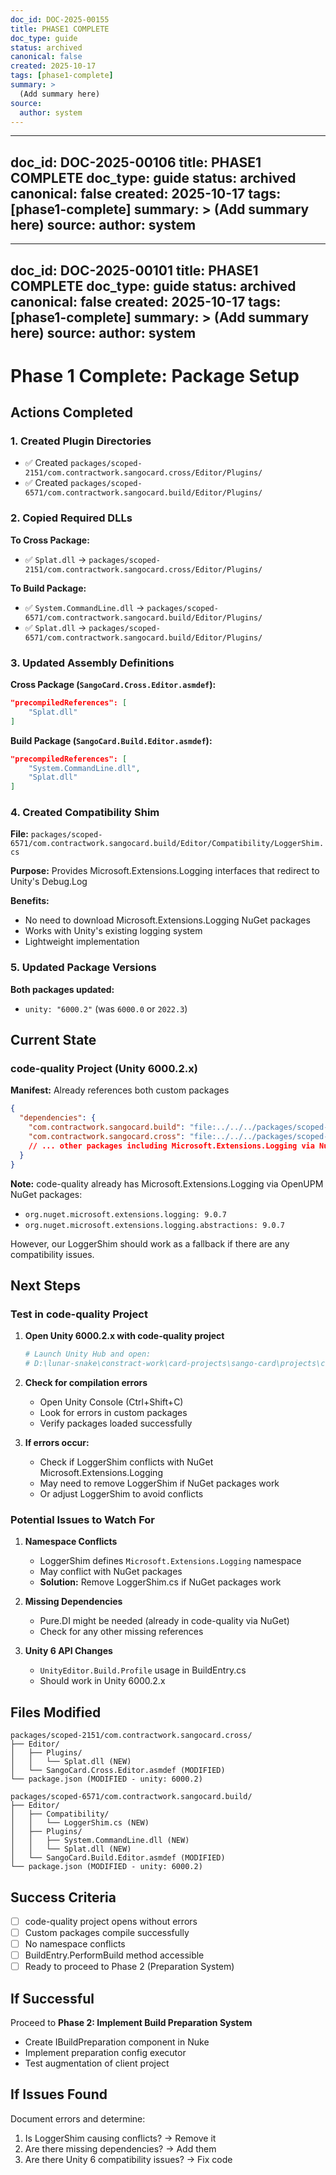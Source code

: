 ```yaml
---
doc_id: DOC-2025-00155
title: PHASE1 COMPLETE
doc_type: guide
status: archived
canonical: false
created: 2025-10-17
tags: [phase1-complete]
summary: >
  (Add summary here)
source:
  author: system
---
```

---
doc_id: DOC-2025-00106
title: PHASE1 COMPLETE
doc_type: guide
status: archived
canonical: false
created: 2025-10-17
tags: [phase1-complete]
summary: >
  (Add summary here)
source:
  author: system
---
---
doc_id: DOC-2025-00101
title: PHASE1 COMPLETE
doc_type: guide
status: archived
canonical: false
created: 2025-10-17
tags: [phase1-complete]
summary: >
  (Add summary here)
source:
  author: system
---
# Phase 1 Complete: Package Setup

## Actions Completed

### 1. Created Plugin Directories

- ✅ Created `packages/scoped-2151/com.contractwork.sangocard.cross/Editor/Plugins/`
- ✅ Created `packages/scoped-6571/com.contractwork.sangocard.build/Editor/Plugins/`

### 2. Copied Required DLLs

**To Cross Package:**

- ✅ `Splat.dll` → `packages/scoped-2151/com.contractwork.sangocard.cross/Editor/Plugins/`

**To Build Package:**

- ✅ `System.CommandLine.dll` → `packages/scoped-6571/com.contractwork.sangocard.build/Editor/Plugins/`
- ✅ `Splat.dll` → `packages/scoped-6571/com.contractwork.sangocard.build/Editor/Plugins/`

### 3. Updated Assembly Definitions

**Cross Package (`SangoCard.Cross.Editor.asmdef`):**

```json
"precompiledReferences": [
    "Splat.dll"
]
```

**Build Package (`SangoCard.Build.Editor.asmdef`):**

```json
"precompiledReferences": [
    "System.CommandLine.dll",
    "Splat.dll"
]
```

### 4. Created Compatibility Shim

**File:** `packages/scoped-6571/com.contractwork.sangocard.build/Editor/Compatibility/LoggerShim.cs`

**Purpose:** Provides Microsoft.Extensions.Logging interfaces that redirect to Unity's Debug.Log

**Benefits:**

- No need to download Microsoft.Extensions.Logging NuGet packages
- Works with Unity's existing logging system
- Lightweight implementation

### 5. Updated Package Versions

**Both packages updated:**

- `unity: "6000.2"` (was `6000.0` or `2022.3`)

## Current State

### code-quality Project (Unity 6000.2.x)

**Manifest:** Already references both custom packages

```json
{
  "dependencies": {
    "com.contractwork.sangocard.build": "file:../../../packages/scoped-6571/com.contractwork.sangocard.build",
    "com.contractwork.sangocard.cross": "file:../../../packages/scoped-2151/com.contractwork.sangocard.cross",
    // ... other packages including Microsoft.Extensions.Logging via NuGet
  }
}
```

**Note:** code-quality already has Microsoft.Extensions.Logging via OpenUPM NuGet packages:

- `org.nuget.microsoft.extensions.logging: 9.0.7`
- `org.nuget.microsoft.extensions.logging.abstractions: 9.0.7`

However, our LoggerShim should work as a fallback if there are any compatibility issues.

## Next Steps

### Test in code-quality Project

1. **Open Unity 6000.2.x with code-quality project**

   ```powershell
   # Launch Unity Hub and open:
   # D:\lunar-snake\constract-work\card-projects\sango-card\projects\code-quality
   ```

2. **Check for compilation errors**
   - Open Unity Console (Ctrl+Shift+C)
   - Look for errors in custom packages
   - Verify packages loaded successfully

3. **If errors occur:**
   - Check if LoggerShim conflicts with NuGet Microsoft.Extensions.Logging
   - May need to remove LoggerShim if NuGet packages work
   - Or adjust LoggerShim to avoid conflicts

### Potential Issues to Watch For

1. **Namespace Conflicts**
   - LoggerShim defines `Microsoft.Extensions.Logging` namespace
   - May conflict with NuGet packages
   - **Solution:** Remove LoggerShim.cs if NuGet packages work

2. **Missing Dependencies**
   - Pure.DI might be needed (already in code-quality via NuGet)
   - Check for any other missing references

3. **Unity 6 API Changes**
   - `UnityEditor.Build.Profile` usage in BuildEntry.cs
   - Should work in Unity 6000.2.x

## Files Modified

```
packages/scoped-2151/com.contractwork.sangocard.cross/
├── Editor/
│   ├── Plugins/
│   │   └── Splat.dll (NEW)
│   └── SangoCard.Cross.Editor.asmdef (MODIFIED)
└── package.json (MODIFIED - unity: 6000.2)

packages/scoped-6571/com.contractwork.sangocard.build/
├── Editor/
│   ├── Compatibility/
│   │   └── LoggerShim.cs (NEW)
│   ├── Plugins/
│   │   ├── System.CommandLine.dll (NEW)
│   │   └── Splat.dll (NEW)
│   └── SangoCard.Build.Editor.asmdef (MODIFIED)
└── package.json (MODIFIED - unity: 6000.2)
```

## Success Criteria

- [ ] code-quality project opens without errors
- [ ] Custom packages compile successfully
- [ ] No namespace conflicts
- [ ] BuildEntry.PerformBuild method accessible
- [ ] Ready to proceed to Phase 2 (Preparation System)

## If Successful

Proceed to **Phase 2: Implement Build Preparation System**

- Create IBuildPreparation component in Nuke
- Implement preparation config executor
- Test augmentation of client project

## If Issues Found

Document errors and determine:

1. Is LoggerShim causing conflicts? → Remove it
2. Are there missing dependencies? → Add them
3. Are there Unity 6 compatibility issues? → Fix code
